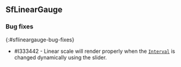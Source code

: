 ## SfLinearGauge

### Bug fixes
{:#sflineargauge-bug-fixes}

* \#I333442 - Linear scale will render properly when the  [`Interval`](https://help.syncfusion.com/cr/xamarin-ios/Syncfusion.SfGauge.iOS.SFLinearScale.html#Syncfusion_SfGauge_iOS_SFLinearScale_Interval) is changed dynamically using the slider.